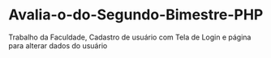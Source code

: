 # Avalia-o-do-Segundo-Bimestre-PHP
Trabalho da Faculdade, Cadastro de usuário com Tela de Login e página para alterar dados do usuário
